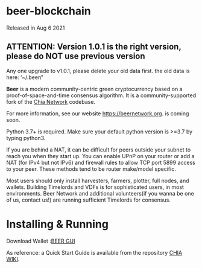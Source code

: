 # beer-blockchain
Released in Aug 6 2021

## ATTENTION: Version 1.0.1 is the right version, please do NOT use previous version
Any one upgrade to v1.0.1, please delete your old data first.
the old data is here: ‘~/.beer/’


**Beer** is a modern community-centric green cryptocurrency based on a proof-of-space-and-time consensus algorithm. It is a community-supported fork of the [Chia Network](https://github.com/Chia-Network/chia-blockchain) codebase.

For more information, see our website https://beernetwork.org. is coming soon.

Python 3.7+ is required. Make sure your default python version is >=3.7 by typing python3.

If you are behind a NAT, it can be difficult for peers outside your subnet to reach you when they start up. You can enable UPnP on your router or add a NAT (for IPv4 but not IPv6) and firewall rules to allow TCP port 5899 access to your peer. These methods tend to be router make/model specific.

Most users should only install harvesters, farmers, plotter, full nodes, and wallets. Building Timelords and VDFs is for sophisticated users, in most environments. Beer Network and additional volunteers(if you wanna be one of us, contact us!) are running sufficient Timelords for consensus.



# Installing & Running
Download Wallet :[BEER GUI](https://github.com/Beer-Network/beer-blockchain/releases/tag/1.0.1)

As reference: a Quick Start Guide is available from the repository [CHIA WIKI](https://github.com/Chia-Network/chia-blockchain/wiki).

